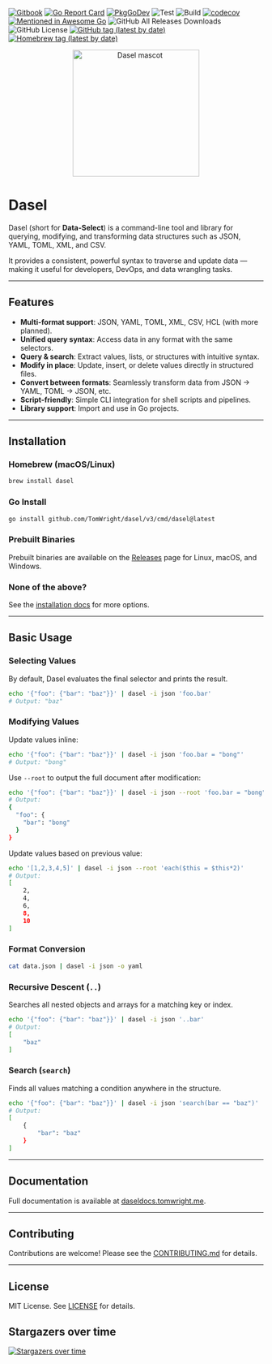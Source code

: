 [![Gitbook](https://badges.aleen42.com/src/gitbook_1.svg)](https://daseldocs.tomwright.me)
[![Go Report Card](https://goreportcard.com/badge/github.com/tomwright/dasel/v3)](https://goreportcard.com/report/github.com/tomwright/dasel/v3)
[![PkgGoDev](https://pkg.go.dev/badge/github.com/tomwright/dasel)](https://pkg.go.dev/github.com/tomwright/dasel/v3)
![Test](https://github.com/TomWright/dasel/workflows/Test/badge.svg)
![Build](https://github.com/TomWright/dasel/workflows/Build/badge.svg)
[![codecov](https://codecov.io/gh/TomWright/dasel/branch/master/graph/badge.svg)](https://codecov.io/gh/TomWright/dasel)
[![Mentioned in Awesome Go](https://awesome.re/mentioned-badge.svg)](https://github.com/avelino/awesome-go)
![GitHub All Releases Downloads](https://img.shields.io/github/downloads/TomWright/dasel/total)
![GitHub License](https://img.shields.io/github/license/TomWright/dasel)
[![GitHub tag (latest by date)](https://img.shields.io/github/v/tag/TomWright/dasel?label=latest%20release)](https://github.com/TomWright/dasel/releases/latest)
[![Homebrew tag (latest by date)](https://img.shields.io/homebrew/v/dasel)](https://formulae.brew.sh/formula/dasel)

<div align="center">
    <img src="./daselgopher.png" alt="Dasel mascot" width="250"/>
</div>

# Dasel

Dasel (short for **Data-Select**) is a command-line tool and library for querying, modifying, and transforming data structures such as JSON, YAML, TOML, XML, and CSV.

It provides a consistent, powerful syntax to traverse and update data — making it useful for developers, DevOps, and data wrangling tasks.

---

## Features

* **Multi-format support**: JSON, YAML, TOML, XML, CSV, HCL (with more planned).
* **Unified query syntax**: Access data in any format with the same selectors.
* **Query & search**: Extract values, lists, or structures with intuitive syntax.
* **Modify in place**: Update, insert, or delete values directly in structured files.
* **Convert between formats**: Seamlessly transform data from JSON → YAML, TOML → JSON, etc.
* **Script-friendly**: Simple CLI integration for shell scripts and pipelines.
* **Library support**: Import and use in Go projects.

---

## Installation

### Homebrew (macOS/Linux)

```sh
brew install dasel
```

### Go Install

```sh
go install github.com/TomWright/dasel/v3/cmd/dasel@latest
```

### Prebuilt Binaries

Prebuilt binaries are available on the [Releases](https://github.com/TomWright/dasel/releases) page for Linux, macOS, and Windows.

### None of the above?

See the [installation docs](https://daseldocs.tomwright.me/getting-started/installation) for more options.

---

## Basic Usage

### Selecting Values

By default, Dasel evaluates the final selector and prints the result.

```sh
echo '{"foo": {"bar": "baz"}}' | dasel -i json 'foo.bar'
# Output: "baz"
```

### Modifying Values

Update values inline:

```sh
echo '{"foo": {"bar": "baz"}}' | dasel -i json 'foo.bar = "bong"'
# Output: "bong"
```

Use `--root` to output the full document after modification:

```sh
echo '{"foo": {"bar": "baz"}}' | dasel -i json --root 'foo.bar = "bong"'
# Output:
{
  "foo": {
    "bar": "bong"
  }
}
```

Update values based on previous value:

```sh
echo '[1,2,3,4,5]' | dasel -i json --root 'each($this = $this*2)'
# Output:
[
    2,
    4,
    6,
    8,
    10
]
```

### Format Conversion

```sh
cat data.json | dasel -i json -o yaml
```

### Recursive Descent (`..`)

Searches all nested objects and arrays for a matching key or index.

```sh
echo '{"foo": {"bar": "baz"}}' | dasel -i json '..bar'
# Output:
[
    "baz"
]

```

### Search (`search`)

Finds all values matching a condition anywhere in the structure.

```sh
echo '{"foo": {"bar": "baz"}}' | dasel -i json 'search(bar == "baz")'
# Output:
[
    {
        "bar": "baz"
    }
]

```

---

## Documentation

Full documentation is available at [daseldocs.tomwright.me](https://daseldocs.tomwright.me).

---

## Contributing

Contributions are welcome! Please see the [CONTRIBUTING.md](./CONTRIBUTING.md) for details.

---

## License

MIT License. See [LICENSE](./LICENSE) for details.

## Stargazers over time

[![Stargazers over time](https://starchart.cc/TomWright/dasel.svg)](https://starchart.cc/TomWright/dasel)
